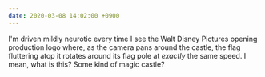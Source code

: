 ```yaml
---
date: 2020-03-08 14:02:00 +0900
---
```


I'm driven mildly neurotic every time I see the Walt Disney Pictures opening production logo where, as the camera pans around the castle, the flag fluttering atop it rotates around its flag pole at _exactly_ the same speed. I mean, what is this? Some kind of magic castle?

